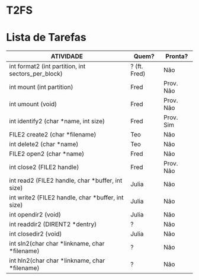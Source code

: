 # T2FS #

# Lista de Tarefas #

| ATIVIDADE                                          | Quem?      | Pronta? |
| -------------------------------------------------- | ---------- | ------- |
| int format2 (int partition, int sectors_per_block) | ? (ft. Fred) | Não|
| int mount (int partition) | Fred | Prov. Não |
| int umount (void) | Fred | Prov. Não |
| int identify2 (char *name, int size) | Fred | Prov. Sim |
| FILE2 create2 (char *filename) | Teo | Não |
| int delete2 (char *name) | Teo | Não |
| FILE2 open2 (char *name) | Fred | Não |
| int close2 (FILE2 handle) | Fred | Prov. Não |
| int read2 (FILE2 handle, char *buffer, int size) | Julia | Não |
| int write2 (FILE2 handle, char *buffer, int size) | Julia | Não |
| int opendir2 (void) | Julia | Não |
| int readdir2 (DIRENT2 *dentry) | ? | Não |
| int closedir2 (void) | Julia | Não |
| int sln2(char char *linkname, char *filename) | ? | Não |
| int hln2(char char *linkname, char *filename) | ? | Não |
